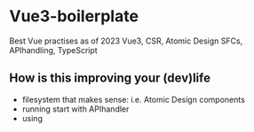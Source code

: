 # Vue3-boilerplate
Best Vue practises as of 2023
Vue3, CSR, Atomic Design SFCs, APIhandling, TypeScript

## How is this improving your (dev)life ##

- filesystem that makes sense: i.e. Atomic Design components
- running start with APIhandler
- using <script setup> (prevents verbose use of setup(), return all computed values etc.)
- Pinia instead of Vuex
- encouragement of using TypeScript
- 

## Table of Contents

- [Installation](#installation)
- [Usage](#usage)
- [Contributing](#contributing)
- [License](#license)

## Installation

1. Clone the repository.
2. Install the required packages using `npm install`.
3. Run the project using `npm start`.

## Usage

...

## Contributing

Explain how people can contribute to your project. Provide guidelines for submitting bug reports and feature requests. Include a code of conduct.

Example:
1. Fork the repository.
2. Make your changes.
3. Submit a pull request with a clear explanation of your changes.

## License

Specify the license under which your project is distributed.

Example:
This project is licensed under the MIT License - see the LICENSE file for details.

## Credits

Give credit to any resources or individuals that helped you with your project.

Example:
- OpenAI for providing the technology to create ChatGPT.

## Contact

Provide contact information for people who want to get in touch with you.

Example:
- Email: example@email.com
- Twitter: @example

## Acknowledgements

Thank anyone who has helped you with your project, even if they were not directly involved.

Example:
- My friends and family for their support and encouragement.
